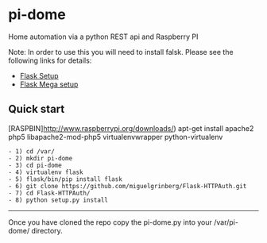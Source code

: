 pi-dome
=======

Home automation via a python REST api and Raspberry PI

Note: In order to use this you will need to install falsk. Please see the following links for details:
- [Flask Setup](http://blog.miguelgrinberg.com/post/designing-a-restful-api-with-python-and-flask)
- [Flask Mega setup](http://blog.miguelgrinberg.com/post/the-flask-mega-tutorial-part-i-hello-world)

Quick start  
------------
[RASPBIN]http://www.raspberrypi.org/downloads/)
    apt-get install apache2 php5 libapache2-mod-php5 virtualenvwrapper python-virtualenv

    - 1) cd /var/
    - 2) mkdir pi-dome
    - 3) cd pi-dome
    - 4) virtualenv flask
    - 5) flask/bin/pip install flask
    - 6) git clone https://github.com/miguelgrinberg/Flask-HTTPAuth.git
    - 7) cd Flask-HTTPAuth/
    - 8) python setup.py install

-----------------------------------
Once you have cloned the repo copy the pi-dome.py into your /var/pi-dome/ directory. 
